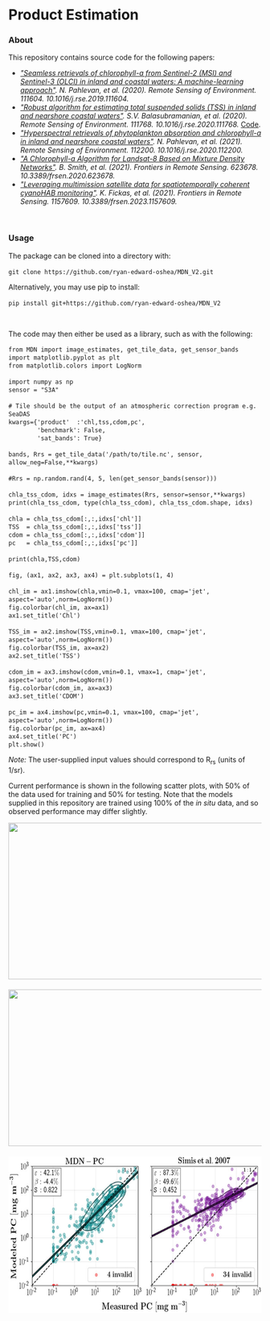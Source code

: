 # Product Estimation

### About
This repository contains source code for the following papers:

- <i>["Seamless retrievals of chlorophyll-a from Sentinel-2 (MSI) and Sentinel-3 (OLCI) in inland and coastal waters: A machine-learning approach"](https://www.sciencedirect.com/science/article/pii/S0034425719306248). N. Pahlevan, et al. (2020). Remote Sensing of Environment. 111604. 10.1016/j.rse.2019.111604.</i>
- <i>["Robust algorithm for estimating total suspended solids (TSS) in inland and nearshore coastal waters"](https://www.sciencedirect.com/science/article/abs/pii/S0034425720301383). S.V. Balasubramanian, et al. (2020). Remote Sensing of Environment. 111768. 10.1016/j.rse.2020.111768.</i> [Code](https://github.com/BrandonSmithJ/MDN/tree/master/benchmarks/tss/SOLID).
- <i>["Hyperspectral retrievals of phytoplankton absorption and chlorophyll-a in inland and nearshore coastal waters"](https://www.sciencedirect.com/science/article/pii/S0034425720305733). N. Pahlevan, et al. (2021). Remote Sensing of Environment. 112200. 10.1016/j.rse.2020.112200.</i>
- <i>["A Chlorophyll-a Algorithm for Landsat-8 Based on Mixture Density Networks"](https://www.frontiersin.org/articles/10.3389/frsen.2020.623678/full). B. Smith, et al. (2021). Frontiers in Remote Sensing. 623678. 10.3389/frsen.2020.623678.</i>
- <i>["Leveraging multimission satellite data for spatiotemporally coherent cyanoHAB monitoring"](https://www.frontiersin.org/articles/10.3389/frsen.2023.1157609/full). K. Fickas, et al. (2021). Frontiers in Remote Sensing. 1157609. 10.3389/frsen.2023.1157609.</i>
<br>

### Usage
The package can be cloned into a directory with:

`git clone https://github.com/ryan-edward-oshea/MDN_V2.git`

Alternatively, you may use pip to install:

`pip install git+https://github.com/ryan-edward-oshea/MDN_V2`

<br>

The code may then either be used as a library, such as with the following:
```
from MDN import image_estimates, get_tile_data, get_sensor_bands
import matplotlib.pyplot as plt
from matplotlib.colors import LogNorm

import numpy as np
sensor = "S3A"

# Tile should be the output of an atmospheric correction program e.g. SeaDAS
kwargs={'product'  :'chl,tss,cdom,pc',
        'benchmark': False,
        'sat_bands': True}

bands, Rrs = get_tile_data('/path/to/tile.nc', sensor, allow_neg=False,**kwargs)

#Rrs = np.random.rand(4, 5, len(get_sensor_bands(sensor)))

chla_tss_cdom, idxs = image_estimates(Rrs, sensor=sensor,**kwargs)
print(chla_tss_cdom, type(chla_tss_cdom), chla_tss_cdom.shape, idxs)

chla = chla_tss_cdom[:,:,idxs['chl']]
TSS  = chla_tss_cdom[:,:,idxs['tss']]
cdom = chla_tss_cdom[:,:,idxs['cdom']]
pc   = chla_tss_cdom[:,:,idxs['pc']]

print(chla,TSS,cdom)

fig, (ax1, ax2, ax3, ax4) = plt.subplots(1, 4)

chl_im = ax1.imshow(chla,vmin=0.1, vmax=100, cmap='jet', aspect='auto',norm=LogNorm())
fig.colorbar(chl_im, ax=ax1)
ax1.set_title('Chl')

TSS_im = ax2.imshow(TSS,vmin=0.1, vmax=100, cmap='jet', aspect='auto',norm=LogNorm())
fig.colorbar(TSS_im, ax=ax2)
ax2.set_title('TSS')

cdom_im = ax3.imshow(cdom,vmin=0.1, vmax=1, cmap='jet', aspect='auto',norm=LogNorm())
fig.colorbar(cdom_im, ax=ax3)
ax3.set_title('CDOM')

pc_im = ax4.imshow(pc,vmin=0.1, vmax=100, cmap='jet', aspect='auto',norm=LogNorm())
fig.colorbar(pc_im, ax=ax4)
ax4.set_title('PC')
plt.show()

```

*Note:* The user-supplied input values should correspond to R<sub>rs</sub> (units of 1/sr). 

Current performance is shown in the following scatter plots, with 50% of the data used for training and 50% for testing. Note that the models supplied in this repository are trained using 100% of the <i>in situ</i> data, and so observed performance may differ slightly. 

<p align="center">
	<img src=".res/S2B_benchmark.png?raw=true" height="311" width="721.5"></img>
	<br>
	<br>
	<img src=".res/OLCI_benchmark.png?raw=true" height="311" width="721.5"></img>
		<br>
	<br>
	<img src=".res/OLCI_benchmark_PC.png?raw=true" height="311" width="721.5"></img>
</p>



